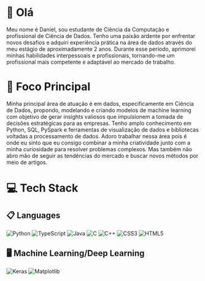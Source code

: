 # 👋 Olá

Meu nome é Daniel, sou estudante de Ciência da Computação e profissional de Ciência de Dados. Tenho uma paixão ardente por enfrentar novos desafios e adquiri experiência prática na área de dados através do meu estágio de aproximadamente 2 anos. Durante esse período, aprimorei minhas habilidades interpessoais e profissionais, tornando-me um profissional mais competente e adaptável ao mercado de trabalho.

# 🚀 Foco Principal

Minha principal área de atuação é em dados, especificamente em Ciência de Dados, propondo, modelando e criando modelos de machine learning com objetivo de gerar insights valiosos que impulsionem a tomada de decisões estratégicas para as empresas. Tenho amplo conhecimento em Python, SQL, PySpark e ferramentas de visualização de dados e bibliotecas voltadas a processamento de dados. Adoro trabalhar nessa área pois é onde eu sinto que eu consigo combinar a minha criatividade junto com a minha curiosidade para resolver problemas complexos. Mas também não abro mão de seguir as tendências do mercado e buscar novos métodos por meio de artigos.

# 💻 Tech Stack

## 📋 Languages
![Python](https://img.shields.io/badge/python-3670A0?style=for-the-badge&logo=python&logoColor=ffdd54)
![TypeScript](https://img.shields.io/badge/typescript-%23007ACC.svg?style=for-the-badge&logo=typescript&logoColor=white)
![Java](https://img.shields.io/badge/java-%23ED8B00.svg?style=for-the-badge&logo=openjdk&logoColor=white)
![C](https://img.shields.io/badge/c-%2300599C.svg?style=for-the-badge&logo=c&logoColor=white)
![C++](https://img.shields.io/badge/c++-%2300599C.svg?style=for-the-badge&logo=c%2B%2B&logoColor=white)
![CSS3](https://img.shields.io/badge/css3-%231572B6.svg?style=for-the-badge&logo=css3&logoColor=white)
![HTML5](https://img.shields.io/badge/html5-%23E34F26.svg?style=for-the-badge&logo=html5&logoColor=white)

## 🖥️ Machine Learning/Deep Learning
![Keras](https://img.shields.io/badge/Keras-%23D00000.svg?style=for-the-badge&logo=Keras&logoColor=white)
![Matplotlib](https://img.shields.io/badge/Matplotlib-%23ffffff.svg?style=for-the-badge&logo=Matplotlib&logoColor=black)

<!--
**Aphodomus/Aphodomus** is a ✨ _special_ ✨ repository because its `README.md` (this file) appears on your GitHub profile.

Here are some ideas to get you started:

- 🔭 I’m currently working on ...
- 🌱 I’m currently learning ...
- 👯 I’m looking to collaborate on ...
- 🤔 I’m looking for help with ...
- 💬 Ask me about ...
- 📫 How to reach me: ...
- 😄 Pronouns: ...
- ⚡ Fun fact: ...
-->

